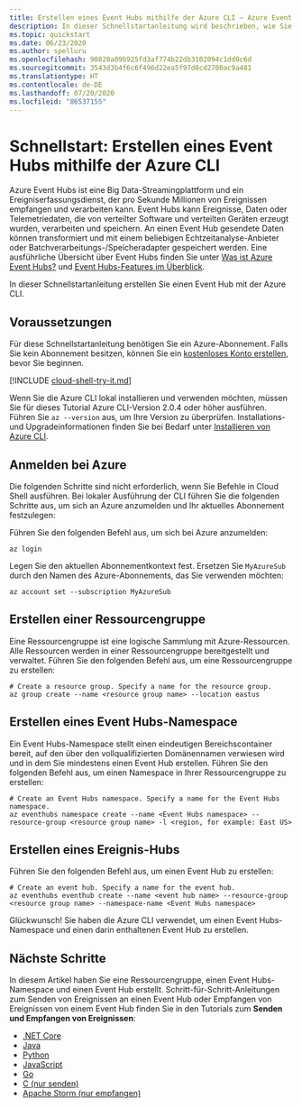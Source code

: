 ```yaml
---
title: Erstellen eines Event Hubs mithilfe der Azure CLI – Azure Event Hubs | Microsoft-Dokumentation
description: In dieser Schnellstartanleitung wird beschrieben, wie Sie mithilfe der Azure CLI einen Event Hub erstellen und anschließend Ereignisse über Java senden und empfangen.
ms.topic: quickstart
ms.date: 06/23/2020
ms.author: spelluru
ms.openlocfilehash: 90828a09b925fd3af774b22db3102094c1dd0c6d
ms.sourcegitcommit: 3543d3b4f6c6f496d22ea5f97d8cd2700ac9a481
ms.translationtype: HT
ms.contentlocale: de-DE
ms.lasthandoff: 07/20/2020
ms.locfileid: "86537155"
---
```

# <a name="quickstart-create-an-event-hub-using-azure-cli"></a>Schnellstart: Erstellen eines Event Hubs mithilfe der Azure CLI

Azure Event Hubs ist eine Big Data-Streamingplattform und ein Ereigniserfassungsdienst, der pro Sekunde Millionen von Ereignissen empfangen und verarbeiten kann. Event Hubs kann Ereignisse, Daten oder Telemetriedaten, die von verteilter Software und verteilten Geräten erzeugt wurden, verarbeiten und speichern. An einen Event Hub gesendete Daten können transformiert und mit einem beliebigen Echtzeitanalyse-Anbieter oder Batchverarbeitungs-/Speicheradapter gespeichert werden. Eine ausführliche Übersicht über Event Hubs finden Sie unter [Was ist Azure Event Hubs?](event-hubs-about.md) und [Event Hubs-Features im Überblick](event-hubs-features.md).

In dieser Schnellstartanleitung erstellen Sie einen Event Hub mit der Azure CLI.

## <a name="prerequisites"></a>Voraussetzungen
Für diese Schnellstartanleitung benötigen Sie ein Azure-Abonnement. Falls Sie kein Abonnement besitzen, können Sie ein [kostenloses Konto erstellen][], bevor Sie beginnen.

[!INCLUDE [cloud-shell-try-it.md](../../includes/cloud-shell-try-it.md)]

Wenn Sie die Azure CLI lokal installieren und verwenden möchten, müssen Sie für dieses Tutorial Azure CLI-Version 2.0.4 oder höher ausführen. Führen Sie `az --version` aus, um Ihre Version zu überprüfen. Installations- und Upgradeinformationen finden Sie bei Bedarf unter [Installieren von Azure CLI]( /cli/azure/install-azure-cli).

## <a name="sign-in-to-azure"></a>Anmelden bei Azure

Die folgenden Schritte sind nicht erforderlich, wenn Sie Befehle in Cloud Shell ausführen. Bei lokaler Ausführung der CLI führen Sie die folgenden Schritte aus, um sich an Azure anzumelden und Ihr aktuelles Abonnement festzulegen:

Führen Sie den folgenden Befehl aus, um sich bei Azure anzumelden:

```azurecli-interactive
az login
```

Legen Sie den aktuellen Abonnementkontext fest. Ersetzen Sie `MyAzureSub` durch den Namen des Azure-Abonnements, das Sie verwenden möchten:

```azurecli-interactive
az account set --subscription MyAzureSub
``` 

## <a name="create-a-resource-group"></a>Erstellen einer Ressourcengruppe
Eine Ressourcengruppe ist eine logische Sammlung mit Azure-Ressourcen. Alle Ressourcen werden in einer Ressourcengruppe bereitgestellt und verwaltet. Führen Sie den folgenden Befehl aus, um eine Ressourcengruppe zu erstellen:

```azurecli-interactive
# Create a resource group. Specify a name for the resource group.
az group create --name <resource group name> --location eastus
```

## <a name="create-an-event-hubs-namespace"></a>Erstellen eines Event Hubs-Namespace
Ein Event Hubs-Namespace stellt einen eindeutigen Bereichscontainer bereit, auf den über den vollqualifizierten Domänennamen verwiesen wird und in dem Sie mindestens einen Event Hub erstellen. Führen Sie den folgenden Befehl aus, um einen Namespace in Ihrer Ressourcengruppe zu erstellen:

```azurecli-interactive
# Create an Event Hubs namespace. Specify a name for the Event Hubs namespace.
az eventhubs namespace create --name <Event Hubs namespace> --resource-group <resource group name> -l <region, for example: East US>
```

## <a name="create-an-event-hub"></a>Erstellen eines Ereignis-Hubs
Führen Sie den folgenden Befehl aus, um einen Event Hub zu erstellen:

```azurecli-interactive
# Create an event hub. Specify a name for the event hub. 
az eventhubs eventhub create --name <event hub name> --resource-group <resource group name> --namespace-name <Event Hubs namespace>
```

Glückwunsch! Sie haben die Azure CLI verwendet, um einen Event Hubs-Namespace und einen darin enthaltenen Event Hub zu erstellen. 

## <a name="next-steps"></a>Nächste Schritte

In diesem Artikel haben Sie eine Ressourcengruppe, einen Event Hubs-Namespace und einen Event Hub erstellt. Schritt-für-Schritt-Anleitungen zum Senden von Ereignissen an einen Event Hub oder Empfangen von Ereignissen von einem Event Hub finden Sie in den Tutorials zum **Senden und Empfangen von Ereignissen**: 

- [.NET Core](get-started-dotnet-standard-send-v2.md)
- [Java](get-started-java-send-v2.md)
- [Python](get-started-python-send-v2.md)
- [JavaScript](get-started-node-send-v2.md)
- [Go](event-hubs-go-get-started-send.md)
- [C (nur senden)](event-hubs-c-getstarted-send.md)
- [Apache Storm (nur empfangen)](event-hubs-storm-getstarted-receive.md)

[kostenloses Konto erstellen]: https://azure.microsoft.com/free/?ref=microsoft.com&utm_source=microsoft.com&utm_medium=docs&utm_campaign=visualstudio
[Install the Azure CLI]: /cli/azure/install-azure-cli
[az group create]: /cli/azure/group#az_group_create
[fully qualified domain name]: https://wikipedia.org/wiki/Fully_qualified_domain_name
